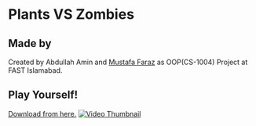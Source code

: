 # Plants VS Zombies
## Made by
Created by Abdullah Amin and <a href="https://github.com/fsdev87">Mustafa Faraz</a>  as OOP(CS-1004) Project at FAST Islamabad.

## Play Yourself!
<a href="https://github.com/abdullahamin231/plantsVsZombies">Download from here.</a>
[![Video Thumbnail](https://img.youtube.com/vi/dBhXeJdM7vU/0.jpg)](https://youtu.be/dBhXeJdM7vU?si=haNlCnBuz_lHj4Fo)
